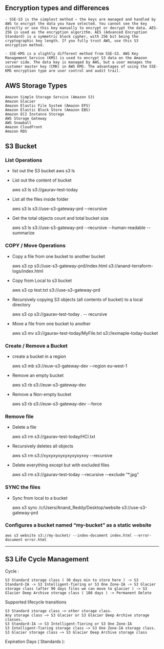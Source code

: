 ## Encryption types and differences

    - SSE-S3 is the simplest method – the keys are managed and handled by AWS to encrypt the data you have selected. You cannot see the key directly or use this key manually to encrypt or decrypt the data. AES-256 is used as the encryption algorithm. AES (Advanced Encryption Standard) is a symmetric block cypher, with 256 bit being the cryptographic key length. If you fully trust AWS, use this S3 encryption method.

    - SSE-KMS is a slightly different method from SSE-S3. AWS Key Management Service (KMS) is used to encrypt S3 data on the Amazon server side. The data key is managed by AWS, but a user manages the customer master key (CMK) in AWS KMS. The advantages of using the SSE-KMS encryption type are user control and audit trail.

## AWS Storage Types

    Amazon Simple Storage Service (Amazon S3)
    Amazon Glacier
    Amazon Elastic File System (Amazon EFS)
    Amazon Elastic Block Store (Amazon EBS)
    Amazon EC2 Instance Storage
    AWS Storage Gateway
    AWS Snowball
    Amazon CloudFront
    Amazon RDS




## S3 Bucket

### List Operations

- list out the S3 bucket
    aws s3 ls 
   
- List out the content of bucket 

    aws s3 ls s3://gaurav-test-today
    
- List all the files inside folder

    aws s3 ls s3://use-s3-gateway-prd --recursive
    
- Get the total objects count and total bucket size

     aws s3 ls s3://use-s3-gateway-prd --recursive --human-readable --summarize
     
     
### COPY / Move Operations

 - Copy a file from one bucket to another bucket

    aws s3 cp s3://use-s3-gateway-prd/index.html s3://anand-terraform-logs/index.html
    
 - Copy from Local to s3 bucket

    aws s3 cp test.txt s3://use-s3-gateway-prd
    
 - Recursively copying S3 objects (all contents of bucket) to a local directory
 
    aws s3 cp s3://gaurav-test-today . -- recursive

 - Move a file from one bucket to another

    aws s3 mv s3://gaurav-test-today/MyFile.txt s3://exmaple-today-bucket
    
    
### Create / Remove a Bucket

 - create a bucket in a region
    
    aws s3 mb s3://euw-s3-gateway-dev --region eu-west-1
    
 - Remove an empty bucket

    aws s3 rb s3://euw-s3-gateway-dev
    
 -  Remove a Non-empty bucket
 
    aws s3 rb s3://euw-s3-gateway-dev --force
    
### Remove file

 - Delete a file
    
    aws s3 rm s3://gaurav-test-today/HCI.txt
    
 - Recursively deletes all objects

    aws s3 rm s3://xyxyxyxyxyxyxyxyxxy --recursive
    
 - Delete everything except but with excluded files

    aws s3 rm s3://gaurav-test-today --recursive --exclude “*.jpg”

    
### SYNC the files

 - Sync from local to a bucket

     aws s3 sync /c/Users/Anand_Reddy/Desktop/website s3://use-s3-gateway-prd
     

### Configures a bucket named “my-bucket” as a static website

    aws s3 website s3://my-bucket/ --index-document index.html --error-document error.html
    
    
    
----------------------------------------------------------------------------------------------------------------------------------

## S3 Life Cycle Management

Cycle :

    S3 Standard storage class ( 30 days min to store here ) -> S3 Standard-IA -> S3 Intelligent-Tiering or S3 One Zone-IA -> S3 Glacier storage class (after 90 days files we can move to glacier ) -> S3 Glacier Deep Archive storage class ( 180 days ) -> Permanent Delete

Supported lifecycle transitions

    S3 Standard storage class –> other storage class.
    Any storage class –> S3 Glacier or S3 Glacier Deep Archive storage classes.
    S3 Standard-IA –> S3 Intelligent-Tiering or S3 One Zone-IA
    S3 Intelligent-Tiering storage class –> S3 One Zone-IA storage class.
    S3 Glacier storage class –> S3 Glacier Deep Archive storage class
    
Expiration Days ( Standards ): 

    

